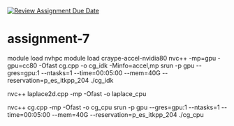 [![Review Assignment Due Date](https://classroom.github.com/assets/deadline-readme-button-22041afd0340ce965d47ae6ef1cefeee28c7c493a6346c4f15d667ab976d596c.svg)](https://classroom.github.com/a/2CuuzvUr)
# assignment-7


module load nvhpc
module load craype-accel-nvidia80
nvc++ -mp=gpu -gpu=cc80 -Ofast cg.cpp -o cg_idk -Minfo=accel,mp
srun -p gpu --gres=gpu:1 --ntasks=1 --time=00:05:00 --mem=40G --reservation=p_es_itkpp_204 ./cg_idk


nvc++ laplace2d.cpp -mp -Ofast -o laplace_cpu


nvc++ cg.cpp -mp -Ofast -o cg_cpu
srun -p gpu --gres=gpu:1 --ntasks=1 --time=00:05:00 --mem=40G --reservation=p_es_itkpp_204 ./cg_cpu